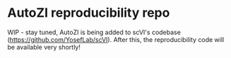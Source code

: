 # AutoZI reproducibility repo

WIP - stay tuned, AutoZI is being added to scVI's codebase (https://github.com/YosefLab/scVI). After this, the reproducibility code will be available very shortly!
